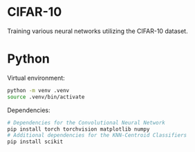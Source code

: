 # CIFAR-10

Training various neural networks utilizing the CIFAR-10 dataset.

# Python
Virtual environment:
```bash
python -m venv .venv
source .venv/bin/activate
```
Dependencies:
```bash
# Dependencies for the Convolutional Neural Network
pip install torch torchvision matplotlib numpy
# Additional dependencies for the KNN-Centroid Classifiers
pip install scikit
```